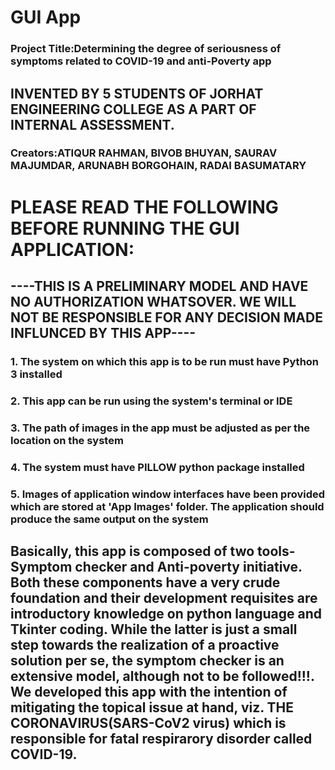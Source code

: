 # GUI App

### Project Title:Determining the degree of seriousness of symptoms related to COVID-19 and anti-Poverty app

## INVENTED BY 5 STUDENTS OF JORHAT ENGINEERING COLLEGE AS A PART OF INTERNAL ASSESSMENT.
### Creators:ATIQUR RAHMAN, BIVOB BHUYAN, SAURAV MAJUMDAR, ARUNABH BORGOHAIN, RADAI BASUMATARY 


# PLEASE READ THE FOLLOWING BEFORE RUNNING THE GUI APPLICATION:
## ----THIS IS A PRELIMINARY MODEL AND HAVE NO AUTHORIZATION WHATSOVER. WE WILL NOT BE RESPONSIBLE FOR ANY DECISION MADE INFLUNCED BY THIS APP----

### 1. The system on which this app is to be run must have Python 3 installed

### 2. This app can be run using the system's terminal or IDE

### 3. The path of images in the app must be adjusted as per the location on the system

### 4. The system must have PILLOW python package installed 

### 5. Images of application window interfaces have been provided which are stored at 'App Images' folder. The application should produce the same output on the system

## Basically, this app is composed of two tools-Symptom checker and Anti-poverty initiative. Both these components have a very crude foundation and their development requisites are introductory knowledge on python language and Tkinter coding. While the latter is just a small step towards the realization of a proactive solution per se, the symptom checker is an extensive model, although not to be followed!!!. We developed this app with the intention of mitigating the topical issue at hand, viz. THE CORONAVIRUS(SARS-CoV2 virus) which is responsible for fatal respirarory disorder called COVID-19.
